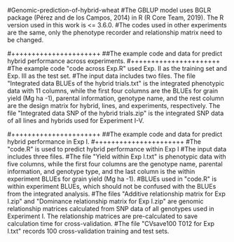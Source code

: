 #Genomic-prediction-of-hybrid-wheat
#The GBLUP model uses BGLR package (Pérez and de los Campos, 2014) in R (R Core Team, 2019). The R version used in this work is <= 3.6.0.
#The codes used in other experiments are the same, only the phenotype recorder and relationship matrix need to be changed.

#++++++++++++++++++++++
##The example code and data for predict hybrid performance across experiments.
#++++++++++++++++++++++
#The example code "code across Exp.R" used Exp. II as the training set and Exp. III as the test set. 
#The input data includes two files. The file "Integrated data BLUEs of the hybrid trials.txt" is the integrated phenotypic data with 11 columns, while the first four columns are the BLUEs for grain yield (Mg ha -1), parental information, genotype name, and the rest column are the design matrix for hybrid, lines, and experiments, respectively. The file "Integrated data SNP of the hybrid trials.zip" is the integrated SNP data of all lines and hybrids used for Experiment I-V.

#++++++++++++++++++++++
##The example code and data for predict hybrid performance in Exp I. 
#++++++++++++++++++++++
#The "code.R" is used to predict hybrid performance within Exp I
#The input data includes three files. 
#The file "Yield within Exp I.txt" is phenotypic data with five columns, while the first four columns are the genotype name, parental information, and genotype type, and the last column is the within experiment BLUEs for grain yield (Mg ha -1). 
#BLUEs used in "code.R" is within experiment BLUEs, which should not be confused with the BLUEs from the integrated analysis.
#The files "Additive relationship matrix for Exp I.zip" and "Dominance relationship matrix for Exp I.zip" are genomic relationship matrices calculated from SNP data of all genotypes used in Experiment I. 
The relationship matrices are pre-calculated to save calculation time for cross-validation.
#The file "CVsave100 T012 for Exp I.txt" records 100 cross-validation training and test sets.
